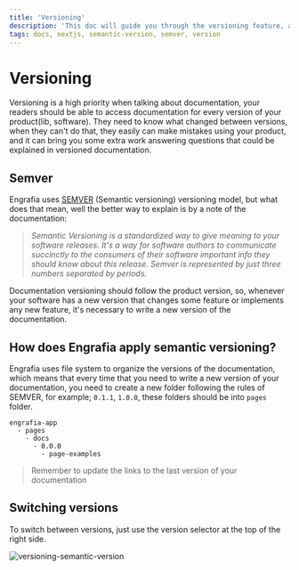 ```yaml
---
title: 'Versioning'
description: 'This doc will guide you through the versioning feature, and how to have versioned documentation.'
tags: docs, nextjs, semantic-version, semver, version
---
```


# Versioning

Versioning is a high priority when talking about documentation, your readers should be able to access documentation for every version of your product(lib, software). They need to know what changed between versions, when they can't do that, they easily can make mistakes using your product, and it can bring you some extra work answering questions that could be explained in versioned documentation.

## Semver

Engrafia uses [SEMVER](https://semver.org/) (Semantic versioning) versioning model, but what does that mean, well the better way to explain is by a note of the documentation:

> *Semantic Versioning is a standardized way to give meaning to your software releases. It's a way for software authors to communicate succinctly to the consumers of their software important info they should know about this release. Semver is represented by just three numbers separated by periods.*

Documentation versioning should follow the product version, so, whenever your software has a new version that changes some feature or implements any new feature, it's necessary to write a new version of the documentation.

## How does Engrafia apply semantic versioning?

Engrafia uses file system to organize the versions of the documentation, which means that every time that you need to write a new version of your documentation, you need to create a new folder following the rules of SEMVER, for example; `0.1.1`, `1.0.0`, these folders should be into `pages` folder.

```mdx
engrafia-app
  - pages
    - docs
      - 0.0.0
        - page-examples
```

> Remember to update the links to the last version of your documentation

## Switching versions

To switch between versions, just use the version selector at the top of the right side. 

![versioning-semantic-version](/imgs/versioning.png)
